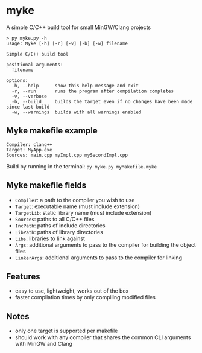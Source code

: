 # myke
A simple C/C++ build tool for small MinGW/Clang projects

```
> py myke.py -h
usage: Myke [-h] [-r] [-v] [-b] [-w] filename

Simple C/C++ build tool

positional arguments:
  filename

options:
  -h, --help      show this help message and exit
  -r, --run       runs the program after compilation completes
  -v, --verbose
  -b, --build     builds the target even if no changes have been made since last build
  -w, --warnings  builds with all warnings enabled
```

## Myke makefile example
```
Compiler: clang++
Target: MyApp.exe
Sources: main.cpp myImpl.cpp mySecondImpl.cpp
```
Build by running in the terminal: `py myke.py myMakefile.myke`

## Myke makefile fields
- `Compiler`: a path to the compiler you wish to use
- `Target`: executable name (must include extension)
- `TargetLib`: static library name (must include extension)
- `Sources`: paths to all C/C++ files
- `IncPath`: paths of include directories
- `LibPath`: paths of library directories
- `Libs`: libraries to link against
- `Args`: additional arguments to pass to the compiler for building the object files
- `LinkerArgs`: additional arguments to pass to the compiler for linking

## Features
- easy to use, lightweight, works out of the box
- faster compilation times by only compiling modified files

## Notes
- only one target is supported per makefile
- should work with any compiler that shares the common CLI arguments with MinGW and Clang
